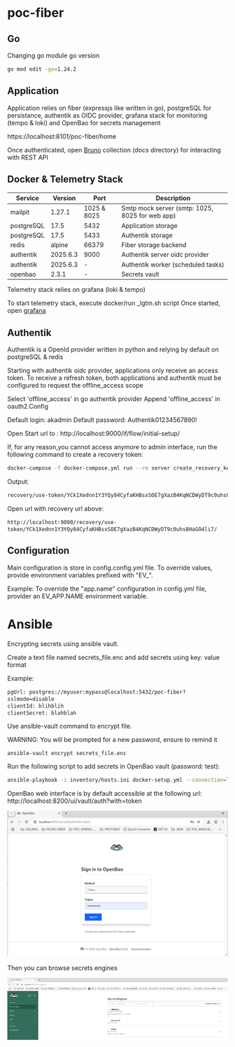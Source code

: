 # poc-fiber

## Go

Changing go module go version

```bash
go mod edit -go=1.24.2
```

## Application

Application relies on fiber (expressjs like written in go), postgreSQL for persistance, authentik as OIDC provider, grafana stack for monitoring (tempo & loki) and OpenBao for secrets management

https://localhost:8101/poc-fiber/home

Once authenticated, open [Bruno](https://www.usebruno.com/)  collection (docs directory) for interacting with REST API

## Docker & Telemetry Stack

| Service             | Version | Port           | Description                                                                 |
|---------------------|---------|----------------|-----------------------------------------------------------------------------|
| mailpit             | 1.27.1    | 1025 & 8025    | Smtp mock server (smtp: 1025, 8025 for web app)                             |
| postgreSQL          | 17.5    | 5432           | Application storage                                                         |
| postgreSQL          | 17.5    | 5433           | Authentik storage                                                           |
| redis               | alpine  | 66379          |  Fiber storage backend                                                      |
| authentik           | 2025.6.3| 9000           | Authentik server oidc provider                                              | 
| authentik           | 2025.6.3| -              | Authentik worker (scheduled tasks)                                          |
| openbao             | 2.3.1   | -              | Secrets vault                                                               |

Telemetry stack relies on grafana (loki & tempo)

To start telemetry stack, execute docker/run _lgtm.sh script
Once started, open [grafana](http://localhost:3000)

## Authentik

Authentik is a OpenId provider written in python and relying by default on postgreSQL & redis

Starting with authentik oidc provider, applications only receive an access token. To receive a refresh token, both applications and authentik must be configured to request the offline_access scope

Select 'offline_access' in go authentik provider
Append 'offline_access' in oauth2.Config

Default login: akadmin
Default password: Authentik01234567890!

Open Start url to : http://localhost:9000/if/flow/initial-setup/

If, for any reason,you cannot access anymore to admin interface, run the following command to create a recovery token:

```bash
docker-compose -f docker-compose.yml run --rm server create_recovery_key 10 akadmin
```

Output:

```bash
recovery/use-token/YCk1Xednn1Y3YQy84CyfaKHBsxSOE7gXazB4KqNCDWyDT9c0uhs8HaGO4li7/
```

Open url with recovery url above:

```
http://localhost:9000/recovery/use-token/YCk1Xednn1Y3YQy84CyfaKHBsxSOE7gXazB4KqNCDWyDT9c0uhs8HaGO4li7/
```

## Configuration

Main configuration is store in config.config.yml file. To override values, provide environment variables prefixed with "EV_".

Example: To override the "app.name" configuration in config.yml file, provider an EV_APP.NAME environment variable.

# Ansible 

Encrypting secrets using ansible vault.

Create a text file named secrets_file.enc and add secrets using key: value format

Example:

```
pgUrl: postgres://myuser:mypass@localhost:5432/poc-fiber?sslmode=disable
clientId: blihblih
clientSecret: blahblah
```

Use ansible-vault command to encrypt file.

WARNING: You will be prompted for a new password, ensure to remind it

```bash
ansible-vault encrypt secrets_file.enc
```

Run the following script to add secrets in OpenBao vault (password: test):

```bash
ansible-playbook -i inventory/hosts.ini docker-setup.yml --connection=local --ask-vault-pass
```

OpenBao web interface is by default accessible at the following url: http://localhost:8200/ui/vault/auth?with=token

![](docs/images/openbao_ui_home.png)

Then you can browse secrets engines

![](docs/images/openbao_ui_engines.png)